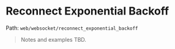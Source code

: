 # Reconnect Exponential Backoff

Path: `web/websocket/reconnect_exponential_backoff`

> Notes and examples TBD.
